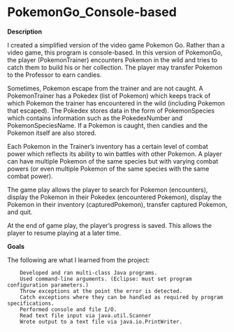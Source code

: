 # PokemonGo_Console-based

<Strong>Description</Strong>

I created a simplified version of the video game Pokemon Go. Rather than a video game, this program is console-based. In this version of PokemonGo, the player (PokemonTrainer) encounters Pokemon in the wild and tries to catch them to build his or her collection. The player may transfer Pokemon to the Professor to earn candies.

Sometimes, Pokemon escape from the trainer and are not caught. A PokemonTrainer has a Pokedex (list of Pokemon) which keeps track of which Pokemon the trainer has encountered in the wild (including Pokemon that escaped). The Pokedex stores data in the form of PokemonSpecies which contains information such as the PokedexNumber and PokemonSpeciesName. If a Pokemon is caught, then candies and the Pokemon itself are also stored.

Each Pokemon in the Trainer’s inventory has a certain level of combat power which reflects its ability to win battles with other Pokemon. A player can have multiple Pokemon of the same species but with varying combat powers (or even multiple Pokemon of the same species with the same combat power).

The game play allows the player to search for Pokemon (encounters), display the Pokemon in their Pokedex (encountered Pokemon), display the Pokemon in their inventory (capturedPokemon), transfer captured Pokemon, and quit.

At the end of game play, the player’s progress is saved. This allows the player to resume playing at a later time.

<Strong>Goals</Strong>

The following are what I learned from the project:

		Developed and ran multi-class Java programs.
		Used command-line arguments. (Eclipse: must set program configuration parameters.)
		Throw exceptions at the point the error is detected.
		Catch exceptions where they can be handled as required by program specifications.
		Performed console and file I/O.
		Read text file input via java.util.Scanner
		Wrote output to a text file via java.io.PrintWriter.
    


